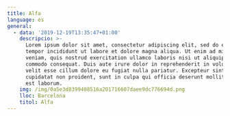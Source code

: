```yaml
---
title: Alfa
language: es
general:
  - data: '2019-12-19T13:35:47+01:00'
    descripcio: >-
      Lorem ipsum dolor sit amet, consectetur adipiscing elit, sed do eiusmod
      tempor incididunt ut labore et dolore magna aliqua. Ut enim ad minim
      veniam, quis nostrud exercitation ullamco laboris nisi ut aliquip ex ea
      commodo consequat. Duis aute irure dolor in reprehenderit in voluptate
      velit esse cillum dolore eu fugiat nulla pariatur. Excepteur sint occaecat
      cupidatat non proident, sunt in culpa qui officia deserunt mollit anim id
      est laborum.
    img: /img/0a5e3d8399408516a201716607daee9dc776694d.png
    lloc: Barcelona
    titol: Alfa
---
```


